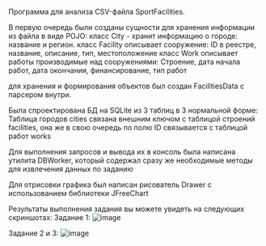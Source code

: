 Программа для анализа CSV-файла SportFacilities.

В первую очередь были созданы сущности для хранения информации из файла в виде POJO:
класс City - хранит информацию о городе: название и регион.
класс Facility описывает сооружение: ID в реестре, название, описание, тип, местоположение
класс Work описывает работы производимые над сооружениями: Строение, дата начала работ, дата окончания, финансирование, тип работ

для хранения и формирования объектов был создан FacilitiesData с парсером внутри.

Была спроектирована БД на SQLite из 3 таблиц в 3 нормальной форме:
Таблица городов cities связана внешним ключом с таблицой строений facilities, она же в свою очередь по полю ID связывается с таблицой работ works

Для выполнения запросов и вывода их в консоль была написана утилита DBWorker, который содержал сразу же необходимые методы для извлечения данных по заданию

Для отрисовки графика был написан рисователь Drawer с использованием библиотеки JFreeChart

Результаты выполнения задания вы можете увидеть на следующих скриншотах:
Задание 1:
![image](https://user-images.githubusercontent.com/79924068/147241338-fba0b946-ae01-4a41-9f34-89369ae72363.png)


Задание 2 и 3:
![image](https://user-images.githubusercontent.com/79924068/147241381-9aa6c5db-dd1c-4b31-9cf4-8a8136e2d0ad.png)


